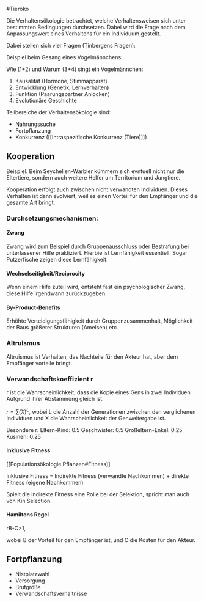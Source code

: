 #Tieröko 

Die Verhaltensökologie betrachtet, welche Verhaltensweisen sich unter bestimmten Bedingungen durchsetzen. Dabei wird die Frage nach dem Anpassungswert eines Verhaltens für ein Individuum gestellt.

Dabei stellen sich vier Fragen (Tinbergens Fragen):

Beispiel beim Gesang eines Vogelmännchens:

Wie (1+2) und Warum  (3+4) singt ein Vogelmännchen:

1. Kausalität (Hormone, Stimmapparat)
2. Entwicklung (Genetik, Lernverhalten)
3. Funktion (Paarungspartner Anlocken)
4. Evolutionäre Geschichte

Teilbereiche der Verhaltensökologie sind:

- Nahrungssuche
- Fortpflanzung
- Konkurrenz ([[Intraspezifische Konkurrenz (Tiere)]])

## Kooperation

Beispiel: Beim Seychellen-Warbler kümmern sich evntuell nicht nur die Eltertiere, sondern auch weitere Helfer um Territorium und Jungtiere.

Kooperation erfolgt auch zwischen nicht verwandten Individuen. Dieses Verhalten ist dann evolviert, weil es einen Vorteil für den Empfänger und die gesamte Art bringt.

### Durchsetzungsmechanismen:

#### Zwang

Zwang wird zum Beispiel durch Gruppenausschluss oder Bestrafung bei unterlassener Hilfe praktiziert. Hierbie ist Lernfähigkeit essentiell. Sogar Putzerfische zeigen diese Lernfähigkeit.

#### Wechselseitigkeit/Reciprocity

Wenn einem Hilfe zuteil wird, entsteht fast ein psychologischer Zwang, diese Hilfe irgendwann zurückzugeben.

#### By-Product-Benefits

Erhöhte Verteidigungsfähigkeit durch Gruppenzusammenhalt, Möglichkeit der Baus größerer Strukturen (Ameisen) etc.

### Altruismus

Altruismus ist Verhalten, das Nachteile für den Akteur hat, aber dem Empfänger vorteile bringt.

### Verwandschaftskoeffizient r

r ist die Wahrscheinlichkeit, dass die Kopie eines Gens in zwei Individuen Aufgrund ihrer Abstammung gleich ist.

$r=\sum(X)^L$, wobei L die Anzahl der Generationen zwischen den verglichenen Individuen und X die Wahrscheinlichkeit der Genweitergabe ist.

Besondere r:
Eltern-Kind: 0.5
Geschwister: 0.5
Großeltern-Enkel: 0.25
Kusinen: 0.25

#### Inklusive Fitness

[[Populationsökologie Pflanzen#Fitness]]

Inklusive Fitness = Indirekte Fitness (verwandte Nachkommen) + direkte Fitness (eigene Nachkommen)

Spielt die indirekte Fitness eine Rolle bei der Selektion, spricht man auch von Kin Selection.

#### Hamiltons Regel

rB-C>1,

wobei B der Vorteil für den Empfänger ist, und C die Kosten für den Akteur.

## Fortpflanzung

- Nistplatzwahl
- Versorgung
- Brutgröße
- Verwandschaftsverhältnisse

